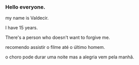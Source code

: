 ### Hello everyone.
my name is Valdecir.

I have 15 years.

There's a person who doesn't want to forgive me.

recomendo assistir o filme até o último homem.

o choro pode durar uma noite mas a alegria vem pela manhã. 
<!--
**loli da quebrada/loli da quebrada** is a ✨ _special_ ✨ repository because its `README.md` (this file) appears on your GitHub profile.

Here are some ideas to get you started:

- 🔭 I’m currently working on in Bagueteria
- 🌱 I’m currently learning I can't say
- 👯 I’m looking to collaborate on help
- 🤔 I’m looking for help with in nothing
- 💬 Ask me about ...
- 📫 How to reach me: ...
- 😄 Pronouns:he, she, him, hers
- ⚡ Fun fact:imitate loli
-->
